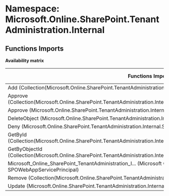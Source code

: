 # Namespace: Microsoft.Online.SharePoint.TenantAdministration.Internal

## Functions Imports

**Availability matrix**

Functions Imports | SPO | SP 2019 | SP 2016 | SP 2013
----------|-----|---------|---------|--------
Add (Collection(Microsoft.Online.SharePoint.TenantAdministration.Internal.SPO3rdPartyAADPermissionGrant)) | ✔ | ✖ | ✖ | ✖
Approve (Collection(Microsoft.Online.SharePoint.TenantAdministration.Internal.SPOWebAppServicePrincipalPermissionRequest)) | ✔ | ✖ | ✖ | ✖
Approve (Microsoft.Online.SharePoint.TenantAdministration.Internal.SPOWebAppServicePrincipalPermissionRequest) | ✔ | ✖ | ✖ | ✖
DeleteObject (Microsoft.Online.SharePoint.TenantAdministration.Internal.SPOWebAppServicePrincipalPermissionGrant) | ✔ | ✖ | ✖ | ✖
Deny (Microsoft.Online.SharePoint.TenantAdministration.Internal.SPOWebAppServicePrincipalPermissionRequest) | ✔ | ✖ | ✖ | ✖
GetById (Collection(Microsoft.Online.SharePoint.TenantAdministration.Internal.SPOWebAppServicePrincipalPermissionRequest)) | ✔ | ✖ | ✖ | ✖
GetByObjectId (Collection(Microsoft.Online.SharePoint.TenantAdministration.Internal.SPOWebAppServicePrincipalPermissionGrant)) | ✔ | ✖ | ✖ | ✖
<span title="Microsoft_Online_SharePoint_TenantAdministration_Internal_SPOWebAppServicePrincipal">Microsoft_Online_SharePoint_TenantAdministration_I...</span> (Microsoft Online SharePoint TenantAdministration Internal SPOWebAppServicePrincipal) | ✔ | ✖ | ✖ | ✖
Remove (Collection(Microsoft.Online.SharePoint.TenantAdministration.Internal.SPO3rdPartyAADPermissionGrant)) | ✔ | ✖ | ✖ | ✖
Update (Microsoft.Online.SharePoint.TenantAdministration.Internal.SPOWebAppServicePrincipal) | ✔ | ✖ | ✖ | ✖
